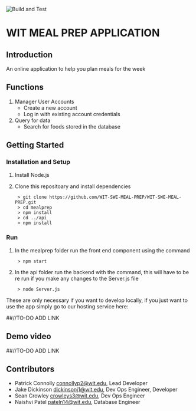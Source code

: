 ![Build and Test](https://github.com/drphamwit/swe-sample-project-github-repo/workflows/Build%20and%20Test/badge.svg)

# WIT MEAL PREP APPLICATION

## Introduction

An online application to help you plan meals for the week

## Functions
1. Manager User Accounts
	* Create a new account
	* Log in with existing account credentials
2. Query for data
	* Search for foods stored in the database 

## Getting Started
### Installation and Setup

1. Install Node.js 
2. Clone this repositoary and install dependencies 

		> git clone https://github.com/WIT-SWE-MEAL-PREP/WIT-SWE-MEAL-PREP.git
		> cd mealprep
		> npm install
		> cd ../api
		> npm install

### Run

1. In the mealprep folder run the front end component using the command 

		> npm start

2. In the api folder run the backend with the command, this will have to be re run if you make any changes to the Server.js file 
 
		> node Server.js

These are only necessary if you want to develop locally, if you just want to use the app simply go to our hosting service here: 

##//TO-DO ADD LINK

## Demo video

##//TO-DO ADD LINK

## Contributors

* Patrick Connolly connollyp2@wit.edu, Lead Developer
* Jake Dickinson dickinsonj1@wit.edu, Dev Ops Engineer, Developer
* Sean Crowley crowleys3@wit.edu, Dev Ops Engineer
* Naishvi Patel pateln14@wit.edu, Database Engineer 

